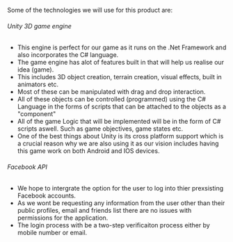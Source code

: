Some of the technologies we will use for this product are:

###### Unity 3D game engine
- This engine is perfect for our game as it runs on the .Net Framework and also incorporates the C# language.
- The game engine has alot of features built in that will help us realise our idea (game).
- This includes 3D object creation, terrain creation, visual effects, built  in animators etc.
- Most of these can be manipulated with drag and drop interaction.
- All of these objects can be controlled (programmed) using the C# Language in the forms of scripts that can be attached to the objects as a "component"
- All of the game Logic that will be implemented will be in the form of C# scripts aswell. Such as game objectives, game states etc.
- One of the best things about Unity is its cross platform support which is a crucial reason why we are also using it as our vision includes having this game work on both Android and IOS devices.

 ###### Facebook API
- We hope to intergrate the option for the user to log into thier prexsisting Facebook accounts.
- As we wont be requesting any information from the user other than their public profiles, email and friends list there are no issues with permissions for the application. 
- The login process with be a two-step verificaiton process either by mobile number or email. 
